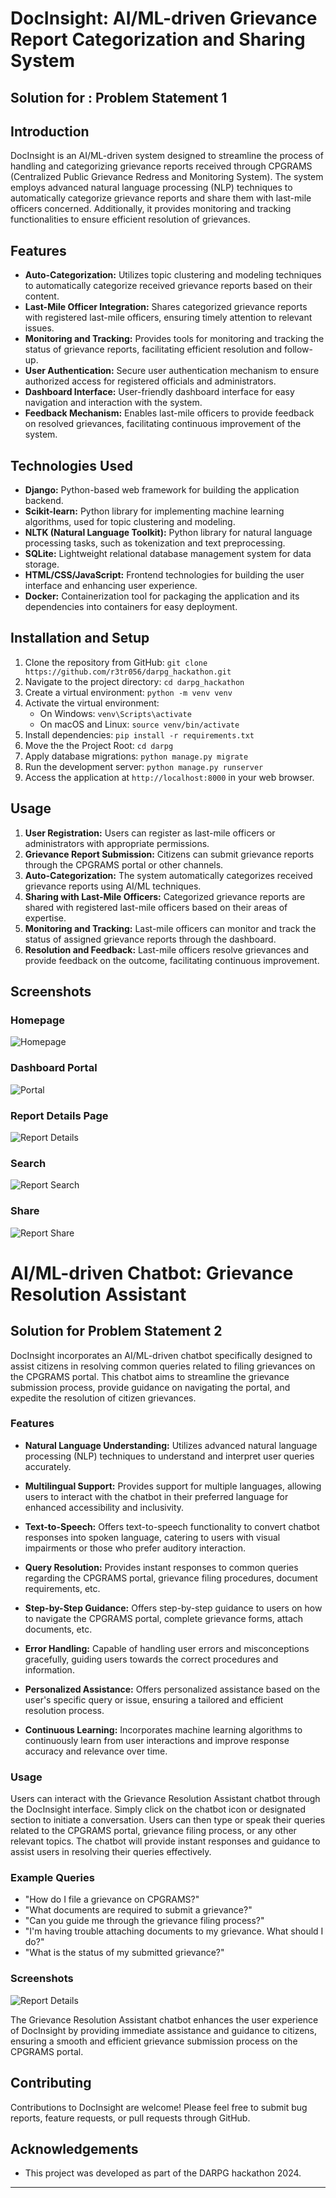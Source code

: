 # DocInsight: AI/ML-driven Grievance Report Categorization and Sharing System
## Solution for : Problem Statement 1
## Introduction
DocInsight is an AI/ML-driven system designed to streamline the process of handling and categorizing grievance reports received through CPGRAMS (Centralized Public Grievance Redress and Monitoring System). The system employs advanced natural language processing (NLP) techniques to automatically categorize grievance reports and share them with last-mile officers concerned. Additionally, it provides monitoring and tracking functionalities to ensure efficient resolution of grievances.

## Features
- **Auto-Categorization:** Utilizes topic clustering and modeling techniques to automatically categorize received grievance reports based on their content.
- **Last-Mile Officer Integration:** Shares categorized grievance reports with registered last-mile officers, ensuring timely attention to relevant issues.
- **Monitoring and Tracking:** Provides tools for monitoring and tracking the status of grievance reports, facilitating efficient resolution and follow-up.
- **User Authentication:** Secure user authentication mechanism to ensure authorized access for registered officials and administrators.
- **Dashboard Interface:** User-friendly dashboard interface for easy navigation and interaction with the system.
- **Feedback Mechanism:** Enables last-mile officers to provide feedback on resolved grievances, facilitating continuous improvement of the system.

## Technologies Used
- **Django:** Python-based web framework for building the application backend.
- **Scikit-learn:** Python library for implementing machine learning algorithms, used for topic clustering and modeling.
- **NLTK (Natural Language Toolkit):** Python library for natural language processing tasks, such as tokenization and text preprocessing.
- **SQLite:** Lightweight relational database management system for data storage.
- **HTML/CSS/JavaScript:** Frontend technologies for building the user interface and enhancing user experience.
- **Docker:** Containerization tool for packaging the application and its dependencies into containers for easy deployment.

## Installation and Setup
1. Clone the repository from GitHub: `git clone https://github.com/r3tr056/darpg_hackathon.git`
2. Navigate to the project directory: `cd darpg_hackathon`
3. Create a virtual environment: `python -m venv venv`
4. Activate the virtual environment:
   - On Windows: `venv\Scripts\activate`
   - On macOS and Linux: `source venv/bin/activate`
5. Install dependencies: `pip install -r requirements.txt`
6. Move the the Project Root: `cd darpg`
6. Apply database migrations: `python manage.py migrate`
7. Run the development server: `python manage.py runserver`
8. Access the application at `http://localhost:8000` in your web browser.

## Usage
1. **User Registration:** Users can register as last-mile officers or administrators with appropriate permissions.
2. **Grievance Report Submission:** Citizens can submit grievance reports through the CPGRAMS portal or other channels.
3. **Auto-Categorization:** The system automatically categorizes received grievance reports using AI/ML techniques.
4. **Sharing with Last-Mile Officers:** Categorized grievance reports are shared with registered last-mile officers based on their areas of expertise.
5. **Monitoring and Tracking:** Last-mile officers can monitor and track the status of assigned grievance reports through the dashboard.
6. **Resolution and Feedback:** Last-mile officers resolve grievances and provide feedback on the outcome, facilitating continuous improvement.

## Screenshots

### Homepage
![Homepage](./screenshots/home.JPG)

### Dashboard Portal
![Portal](./screenshots/portal.JPG)

### Report Details Page
![Report Details](./screenshots/report.JPG.png)

### Search
![Report Search](./screenshots/search.JPG)

### Share
![Report Share](./screenshots/share.JPG)


# AI/ML-driven Chatbot: Grievance Resolution Assistant

## Solution for Problem Statement 2

DocInsight incorporates an AI/ML-driven chatbot specifically designed to assist citizens in resolving common queries related to filing grievances on the CPGRAMS portal. This chatbot aims to streamline the grievance submission process, provide guidance on navigating the portal, and expedite the resolution of citizen grievances.

### Features

- **Natural Language Understanding:** Utilizes advanced natural language processing (NLP) techniques to understand and interpret user queries accurately.
  
- **Multilingual Support:** Provides support for multiple languages, allowing users to interact with the chatbot in their preferred language for enhanced accessibility and inclusivity.

- **Text-to-Speech:** Offers text-to-speech functionality to convert chatbot responses into spoken language, catering to users with visual impairments or those who prefer auditory interaction.

- **Query Resolution:** Provides instant responses to common queries regarding the CPGRAMS portal, grievance filing procedures, document requirements, etc.

- **Step-by-Step Guidance:** Offers step-by-step guidance to users on how to navigate the CPGRAMS portal, complete grievance forms, attach documents, etc.

- **Error Handling:** Capable of handling user errors and misconceptions gracefully, guiding users towards the correct procedures and information.

- **Personalized Assistance:** Offers personalized assistance based on the user's specific query or issue, ensuring a tailored and efficient resolution process.

- **Continuous Learning:** Incorporates machine learning algorithms to continuously learn from user interactions and improve response accuracy and relevance over time.

### Usage

Users can interact with the Grievance Resolution Assistant chatbot through the DocInsight interface. Simply click on the chatbot icon or designated section to initiate a conversation. Users can then type or speak their queries related to the CPGRAMS portal, grievance filing process, or any other relevant topics. The chatbot will provide instant responses and guidance to assist users in resolving their queries effectively.

### Example Queries

- "How do I file a grievance on CPGRAMS?"
- "What documents are required to submit a grievance?"
- "Can you guide me through the grievance filing process?"
- "I'm having trouble attaching documents to my grievance. What should I do?"
- "What is the status of my submitted grievance?"

### Screenshots
![Report Details](./screenshots/chatbot.JPG)


The Grievance Resolution Assistant chatbot enhances the user experience of DocInsight by providing immediate assistance and guidance to citizens, ensuring a smooth and efficient grievance submission process on the CPGRAMS portal.

## Contributing
Contributions to DocInsight are welcome! Please feel free to submit bug reports, feature requests, or pull requests through GitHub.


## Acknowledgements
- This project was developed as part of the DARPG hackathon 2024.

---